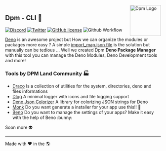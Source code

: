<img src="https://avatars.githubusercontent.com/u/97813425" align="right" alt="Dpm Logo" width="100">

## Dpm - CLI :sauropod:

[![Discord](https://img.shields.io/discord/932381618851692565?label=Discord&logo=discord&logoColor=white)](https://discord.gg/Um27YPJKud)
[![Twitter](https://img.shields.io/twitter/follow/dpm_land?label=Dpm%20Land&style=social)](https://twitter.com/intent/follow?screen_name=dpm_land)
[![GitHub license](https://img.shields.io/github/license/dpmland/cli?label=License)](./LICENSE)
![Github Workflow](https://img.shields.io/github/workflow/status/dpmland/cli/CI)

[Deno](https://deno.land) is an awesome project but How we can organize the modules or
packages more easy ? A simple
[import_map.json file](https://deno.land/manual/linking_to_external_code/import_maps#import-maps)
is the solution but manually can be tedious ... Well we created Dpm **Deno Package
Manager** with this tool you can manage the Deno Modules, Deno Development tools and more!

### Tools by DPM Land Community :factory:

- [Draco](https://github.com/dpmland/draco) Is a collection of utilities for the system,
  directories, deno and files informations
- [Dlog](https://github.com/dpmland/dlog) A minimal logger with icons and file logging
  support
- [Deno Json Colorizer](https://github.com/dpmland/deno-json-colorizer) A library for colorizing JSON strings for Deno
- [Monk](https://github.com/dpmland/monk) Do you want generate a installer for your app use this!! :monkey:
- [Beno](https://github.com/dpmland/beno) Do you want to manage the settings of your apps? Make it easy with the help of Beno :bunny:

Soon more :alien:

---

Made with :heart: in the :earth_americas:
